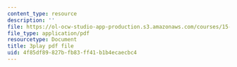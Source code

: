 ```yaml
---
content_type: resource
description: ''
file: https://ol-ocw-studio-app-production.s3.amazonaws.com/courses/15-401-finance-theory-i-fall-2008/4f85df89827bfb83ff41b1b4ecaecbc4_a5PF2PcElV0.pdf
file_type: application/pdf
resourcetype: Document
title: 3play pdf file
uid: 4f85df89-827b-fb83-ff41-b1b4ecaecbc4
---
```

